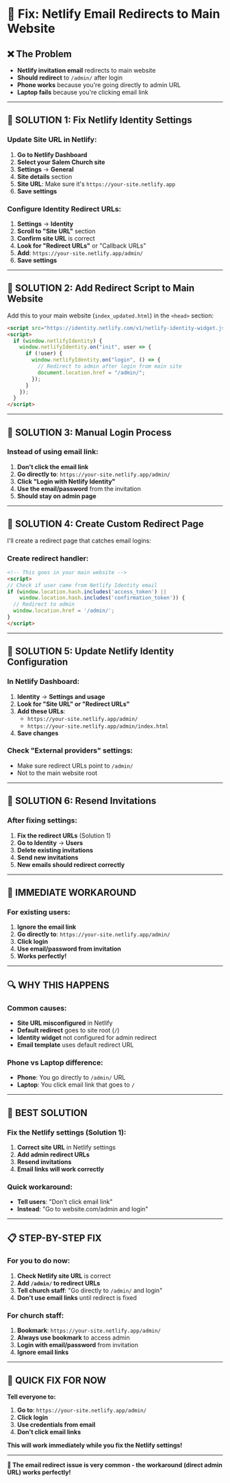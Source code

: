 # 🔧 Fix: Netlify Email Redirects to Main Website

## ❌ **The Problem**
- **Netlify invitation email** redirects to main website
- **Should redirect** to `/admin/` after login
- **Phone works** because you're going directly to admin URL
- **Laptop fails** because you're clicking email link

---

## 🚀 **SOLUTION 1: Fix Netlify Identity Settings**

### **Update Site URL in Netlify:**
1. **Go to Netlify Dashboard**
2. **Select your Salem Church site**
3. **Settings** → **General**
4. **Site details** section
5. **Site URL**: Make sure it's `https://your-site.netlify.app`
6. **Save settings**

### **Configure Identity Redirect URLs:**
1. **Settings** → **Identity**
2. **Scroll to "Site URL"** section
3. **Confirm site URL** is correct
4. **Look for "Redirect URLs"** or "Callback URLs"
5. **Add**: `https://your-site.netlify.app/admin/`
6. **Save settings**

---

## 🚀 **SOLUTION 2: Add Redirect Script to Main Website**

Add this to your main website (`index_updated.html`) in the `<head>` section:

```html
<script src="https://identity.netlify.com/v1/netlify-identity-widget.js"></script>
<script>
  if (window.netlifyIdentity) {
    window.netlifyIdentity.on("init", user => {
      if (!user) {
        window.netlifyIdentity.on("login", () => {
          // Redirect to admin after login from main site
          document.location.href = "/admin/";
        });
      }
    });
  }
</script>
```

---

## 🚀 **SOLUTION 3: Manual Login Process**

### **Instead of using email link:**

1. **Don't click the email link**
2. **Go directly to**: `https://your-site.netlify.app/admin/`
3. **Click "Login with Netlify Identity"**
4. **Use the email/password** from the invitation
5. **Should stay on admin page**

---

## 🚀 **SOLUTION 4: Create Custom Redirect Page**

I'll create a redirect page that catches email logins:

### **Create redirect handler:**
```html
<!-- This goes in your main website -->
<script>
// Check if user came from Netlify Identity email
if (window.location.hash.includes('access_token') || 
    window.location.hash.includes('confirmation_token')) {
  // Redirect to admin
  window.location.href = '/admin/';
}
</script>
```

---

## 🚀 **SOLUTION 5: Update Netlify Identity Configuration**

### **In Netlify Dashboard:**

1. **Identity** → **Settings and usage**
2. **Look for "Site URL" or "Redirect URLs"**
3. **Add these URLs**:
   - `https://your-site.netlify.app/admin/`
   - `https://your-site.netlify.app/admin/index.html`
4. **Save changes**

### **Check "External providers" settings:**
- Make sure redirect URLs point to `/admin/`
- Not to the main website root

---

## 🚀 **SOLUTION 6: Resend Invitations**

### **After fixing settings:**

1. **Fix the redirect URLs** (Solution 1)
2. **Go to Identity** → **Users**
3. **Delete existing invitations**
4. **Send new invitations**
5. **New emails should redirect correctly**

---

## 🎯 **IMMEDIATE WORKAROUND**

### **For existing users:**

1. **Ignore the email link**
2. **Go directly to**: `https://your-site.netlify.app/admin/`
3. **Click login**
4. **Use email/password from invitation**
5. **Works perfectly!**

---

## 🔍 **WHY THIS HAPPENS**

### **Common causes:**
- **Site URL misconfigured** in Netlify
- **Default redirect** goes to site root (`/`)
- **Identity widget** not configured for admin redirect
- **Email template** uses default redirect URL

### **Phone vs Laptop difference:**
- **Phone**: You go directly to `/admin/` URL
- **Laptop**: You click email link that goes to `/`

---

## 🚀 **BEST SOLUTION**

### **Fix the Netlify settings** (Solution 1):
1. **Correct site URL** in Netlify settings
2. **Add admin redirect URLs**
3. **Resend invitations**
4. **Email links will work correctly**

### **Quick workaround**:
- **Tell users**: "Don't click email link"
- **Instead**: "Go to website.com/admin and login"

---

## 📋 **STEP-BY-STEP FIX**

### **For you to do now:**

1. **Check Netlify site URL** is correct
2. **Add `/admin/` to redirect URLs**
3. **Tell church staff**: "Go directly to `/admin/` and login"
4. **Don't use email links** until redirect is fixed

### **For church staff:**

1. **Bookmark**: `https://your-site.netlify.app/admin/`
2. **Always use bookmark** to access admin
3. **Login with email/password** from invitation
4. **Ignore email links**

---

## 🎉 **QUICK FIX FOR NOW**

**Tell everyone to:**
1. **Go to**: `https://your-site.netlify.app/admin/`
2. **Click login**
3. **Use credentials from email**
4. **Don't click email links**

**This will work immediately while you fix the Netlify settings!**

---

**🎯 The email redirect issue is very common - the workaround (direct admin URL) works perfectly!**
